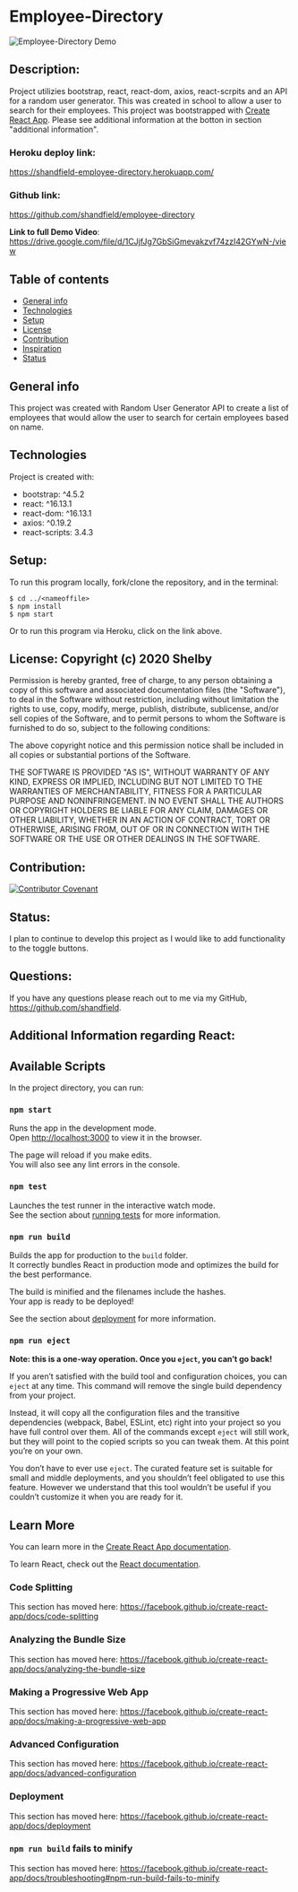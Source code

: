 # Employee-Directory
![Employee-Directory Demo](https://i.imgur.com/Ii9AqvH.gif) 

## Description:
Project utilizies bootstrap, react, react-dom, axios, react-scrpits and an API for a random user generator. This was created in school to allow a user to search for their employees. 
This project was bootstrapped with [Create React App](https://github.com/facebook/create-react-app). Please see additional information at the botton in section "additional information". 

### Heroku deploy link:
https://shandfield-employee-directory.herokuapp.com/

### Github link:
https://github.com/shandfield/employee-directory

**Link to full Demo Video**: https://drive.google.com/file/d/1CJjfJg7GbSiGmevakzvf74zzI42GYwN-/view

## Table of contents
* [General info](#general-info)
* [Technologies](#technologies)
* [Setup](#setup)
* [License](#license)
* [Contribution](#contribution)
* [Inspiration](#inspiration)
* [Status](#status)

## General info
This project was created with Random User Generator API to create a list of employees that would allow the user to search for certain employees based on name. 
	
## Technologies
Project is created with:
* bootstrap: ^4.5.2
* react: ^16.13.1
* react-dom: ^16.13.1
* axios: ^0.19.2
* react-scripts: 3.4.3

## Setup: 
To run this program locally, fork/clone the repository, and in the terminal:
```
$ cd ../<nameoffile>
$ npm install
$ npm start
```
Or to run this program via Heroku, click on the link above. 

## License: Copyright (c) 2020 Shelby 

Permission is hereby granted, free of charge, to any person obtaining a copy
of this software and associated documentation files (the "Software"), to deal
in the Software without restriction, including without limitation the rights
to use, copy, modify, merge, publish, distribute, sublicense, and/or sell
copies of the Software, and to permit persons to whom the Software is
furnished to do so, subject to the following conditions:

The above copyright notice and this permission notice shall be included in all
copies or substantial portions of the Software.

THE SOFTWARE IS PROVIDED "AS IS", WITHOUT WARRANTY OF ANY KIND, EXPRESS OR
IMPLIED, INCLUDING BUT NOT LIMITED TO THE WARRANTIES OF MERCHANTABILITY,
FITNESS FOR A PARTICULAR PURPOSE AND NONINFRINGEMENT. IN NO EVENT SHALL THE
AUTHORS OR COPYRIGHT HOLDERS BE LIABLE FOR ANY CLAIM, DAMAGES OR OTHER
LIABILITY, WHETHER IN AN ACTION OF CONTRACT, TORT OR OTHERWISE, ARISING FROM,
OUT OF OR IN CONNECTION WITH THE SOFTWARE OR THE USE OR OTHER DEALINGS IN THE
SOFTWARE.

## Contribution:
[![Contributor Covenant](https://img.shields.io/badge/Contributor%20Covenant-v2.0%20adopted-ff69b4.svg)](code_of_conduct.md)

## Status: 
I plan to continue to develop this project as I would like to add functionality to the toggle buttons.

## Questions: 
If you have any questions please reach out to me via my GitHub, https://github.com/shandfield.

## **Additional Information regarding React**: 
## Available Scripts

In the project directory, you can run:

### `npm start`

Runs the app in the development mode.<br />
Open [http://localhost:3000](http://localhost:3000) to view it in the browser.

The page will reload if you make edits.<br />
You will also see any lint errors in the console.

### `npm test`

Launches the test runner in the interactive watch mode.<br />
See the section about [running tests](https://facebook.github.io/create-react-app/docs/running-tests) for more information.

### `npm run build`

Builds the app for production to the `build` folder.<br />
It correctly bundles React in production mode and optimizes the build for the best performance.

The build is minified and the filenames include the hashes.<br />
Your app is ready to be deployed!

See the section about [deployment](https://facebook.github.io/create-react-app/docs/deployment) for more information.

### `npm run eject`

**Note: this is a one-way operation. Once you `eject`, you can’t go back!**

If you aren’t satisfied with the build tool and configuration choices, you can `eject` at any time. This command will remove the single build dependency from your project.

Instead, it will copy all the configuration files and the transitive dependencies (webpack, Babel, ESLint, etc) right into your project so you have full control over them. All of the commands except `eject` will still work, but they will point to the copied scripts so you can tweak them. At this point you’re on your own.

You don’t have to ever use `eject`. The curated feature set is suitable for small and middle deployments, and you shouldn’t feel obligated to use this feature. However we understand that this tool wouldn’t be useful if you couldn’t customize it when you are ready for it.

## Learn More

You can learn more in the [Create React App documentation](https://facebook.github.io/create-react-app/docs/getting-started).

To learn React, check out the [React documentation](https://reactjs.org/).

### Code Splitting

This section has moved here: https://facebook.github.io/create-react-app/docs/code-splitting

### Analyzing the Bundle Size

This section has moved here: https://facebook.github.io/create-react-app/docs/analyzing-the-bundle-size

### Making a Progressive Web App

This section has moved here: https://facebook.github.io/create-react-app/docs/making-a-progressive-web-app

### Advanced Configuration

This section has moved here: https://facebook.github.io/create-react-app/docs/advanced-configuration

### Deployment

This section has moved here: https://facebook.github.io/create-react-app/docs/deployment

### `npm run build` fails to minify

This section has moved here: https://facebook.github.io/create-react-app/docs/troubleshooting#npm-run-build-fails-to-minify
